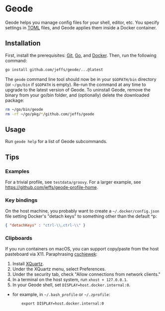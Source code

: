 # Geode

Geode helps you manage config files for your shell, editor, etc.  You specify
settings in [TOML][] files, and Geode applies them inside a Docker container.

## Installation

First, install the prerequisites: [Git][], [Go][], and [Docker][].  Then, run
the following command:

```sh
go install github.com/jeffs/geode/...@latest
```

The `geode` command line tool should now be in your `$GOPATH/bin` directory (or
`~/go/bin` if `$GOPATH` is empty).  Re-run the command at any time to upgrade
to the latest version of Geode.  To uninstall Geode, remove the binary from
your go/bin folder, and (optionally) delete the downloaded package:

```sh
rm ~/go/bin/geode
rm -rf ~/go/pkg/*/github.com/jeffs/geode
```

## Usage

Run `geode help` for a list of Geode subcommands.

## Tips

### Examples

For a trivial profile, see `testdata/groovy`.  For a larger example, see
<https://github.com/jeffs/geode-profile-home>.

### Key bindings

On the host machine, you probably want to create a `~/.docker/config.json` file
setting Docker's "detach keys" to something other than the default ^p:

```json
{ "detachKeys" : "ctrl-\\,ctrl-\\" }
```

### Clipboards

If you run containers on macOS, you can support copy/paste from the host
pasteboard via X11.  Paraphrasing [cschiewek][]:

1. Install [XQuartz](https://www.xquartz.org).
2. Under the XQuartz menu, select Preferences.
3. Under the security tab, check "Allow connections from network clients."
4. In a terminal on the host system, run `xhost + 127.0.0.1`.
5. In your Geode shell, set `DISPLAY=host.docker.internal:0`.
  - for example, in `~/.bash_profile` or `~/.zprofile`:

            export DISPLAY=host.docker.internal:0


[Docker]: https://www.docker.com/
[Git]: https://git-scm.com/
[Go]: https://golang.org/
[TOML]: https://github.com/toml-lang/toml
[cschiewek]: https://gist.github.com/cschiewek/246a244ba23da8b9f0e7b11a68bf3285
